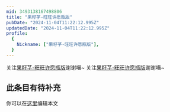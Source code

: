 ```yaml
---
mid: 3493138167498806
title: "果籽芓-旺旺许愿瓶版"
pubDate: "2024-11-04T11:22:12.995Z"
updatedDate: "2024-11-04T11:22:12.995Z"
profile:
  {
    Nickname: ["果籽芓-旺旺许愿瓶版"],
  }
---
```


关注[果籽芓-旺旺许愿瓶版](https://space.bilibili.com/3493138167498806)谢谢喵~ 关注[果籽芓-旺旺许愿瓶版](https://space.bilibili.com/3493138167498806)谢谢喵~

## 此条目有待补充
你可以在[这里](https://github.com/Yuhanawa/VTuber.ICU/edit/master/src/content/v/果籽芓-旺旺许愿瓶版/index.md)编辑本文
